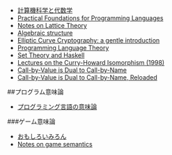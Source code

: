 * [計算機科学と代数学](http://www-mmm.is.s.u-tokyo.ac.jp/~ichiro/papers/algPLJapaneseJan2014.pdf)
* [Practical Foundations for Programming Languages](http://www.cs.cmu.edu/~rwh/plbook/1sted-revised.pdf)
* [Notes on Lattice Theory](http://www.math.hawaii.edu/~jb/lat1-6.pdf)
* [Algebraic structure](https://en.wikipedia.org/wiki/Algebraic_structure)
* [Elliptic Curve Cryptography: a gentle introduction](http://andrea.corbellini.name/2015/05/17/elliptic-curve-cryptography-a-gentle-introduction/)
* [Programming Language Theory](http://steshaw.org/plt/)
* [Set Theory and Haskell](https://www.youtube.com/watch?v=beaBqjLhBJU)
* [Lectures on the Curry-Howard Isomorphism (1998)](http://citeseerx.ist.psu.edu/viewdoc/summary?doi=10.1.1.17.7385)
* [Call-by-Value is Dual to Call-by-Name](http://homepages.inf.ed.ac.uk/wadler/papers/dual/dual.pdf)
* [Call-by-Value is Dual to Call-by-Name, Reloaded](http://homepages.inf.ed.ac.uk/wadler/papers/dual-reloaded/dual-reloaded.pdf)

##プログラム意味論
* [プログラミング言語の意味論](http://www.kurims.kyoto-u.ac.jp/~kenkyubu/kokai-koza/katsumata.pdf)

###ゲーム意味論
* [おもしろいみろん](http://www.kmonos.net/wlog/86.html#_1755080603)
* [Notes on game semantics](http://www.pps.univ-paris-diderot.fr/~curien/Game-semantics.pdf)
